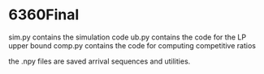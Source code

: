# 6360Final

sim.py contains the simulation code
ub.py contains the code for the LP upper bound
comp.py contains the code for computing competitive ratios

the .npy files are saved arrival sequences and utilities.
